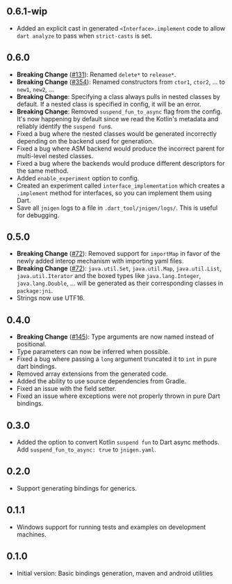 ## 0.6.1-wip
* Added an explicit cast in generated `<Interface>.implement` code to allow `dart analyze` to pass when `strict-casts` is set.

## 0.6.0
* **Breaking Change** ([#131](https://github.com/dart-lang/jnigen/issues/131)): Renamed `delete*` to `release*`.
* **Breaking Change** ([#354](https://github.com/dart-lang/jnigen/issues/354)): Renamed constructors from `ctor1`, `ctor2`, ... to `new1`, `new2`, ...
* **Breaking Change**: Specifying a class always pulls in nested classes by default. If a nested class is specified in config, it will be an error.
* **Breaking Change**: Removed `suspend_fun_to_async` flag from the config. It's now happening by default since we read the Kotlin's metadata and reliably identify the `suspend fun`s.
* Fixed a bug where the nested classes would be generated incorrectly depending on the backend used for generation.
* Fixed a bug where ASM backend would produce the incorrect parent for multi-level nested classes.
* Fixed a bug where the backends would produce different descriptors for the same method.
* Added `enable_experiment` option to config.
* Created an experiment called `interface_implementation` which creates a `.implement` method for interfaces, so you can implement them using Dart.
* Save all `jnigen` logs to a file in `.dart_tool/jnigen/logs/`. This is useful for debugging.

## 0.5.0
* **Breaking Change** ([#72](https://github.com/dart-lang/jnigen/issues/72)): Removed support for `importMap` in favor of the newly added interop mechanism with importing yaml files.
* **Breaking Change** ([#72](https://github.com/dart-lang/jnigen/issues/72)): `java.util.Set`, `java.util.Map`, `java.util.List`, `java.util.Iterator` and the boxed types like `java.lang.Integer`, `java.lang.Double`, ... will be generated as their corresponding classes in `package:jni`.
* Strings now use UTF16.

## 0.4.0
* **Breaking Change** ([#145](https://github.com/dart-lang/jnigen/issues/145)): Type arguments are now named instead of positional.
* Type parameters can now be inferred when possible.
* Fixed a bug where passing a `long` argument truncated it to `int` in pure dart bindings.
* Removed array extensions from the generated code.
* Added the ability to use source dependencies from Gradle.
* Fixed an issue with the field setter.
* Fixed an issue where exceptions were not properly thrown in pure Dart bindings.

## 0.3.0
* Added the option to convert Kotlin `suspend fun` to Dart async methods. Add `suspend_fun_to_async: true` to `jnigen.yaml`.

## 0.2.0
* Support generating bindings for generics.

## 0.1.1
* Windows support for running tests and examples on development machines.

## 0.1.0
* Initial version: Basic bindings generation, maven and android utilities
